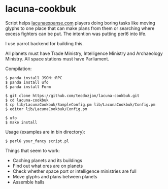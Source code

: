 lacuna-cookbuk
==============

Script helps [lacunaexpanse.com](https://us1.lacunaexpanse.com/) players doing boring tasks like moving glyphs to one place that can make plans from them or searching where excess fighters can be put. The intention was putting perl6 into life. 

I use parrot backend for building this. 

All planets must have Trade Ministry, Intelligence Ministry and Archaeology Ministry. All space stations must have Parliament.

Compilation:
```
$ panda install JSON::RPC
$ panda install ufo
$ panda install Form 

$ git clone https://github.com/teodozjan/lacuna-cookbuk.git
$ cd lacuna-cookbuk
$ cp lib/LacunaCookbuk/SampleConfig.pm lib/LacunaCookbuk/Config.pm 
$ editor lib/LacunaCookbuk/Config.pm 

$ ufo
$ make install
```

Usage (examples are in bin directory):
```
$ perl6 your_fancy script.pl
```

Things that seem to work:
- Caching planets and its buildings
- Find out what ores are on planets
- Check whether space port or intelligence ministries are full
- Move glyphs and plans between planets
- Assemble halls
